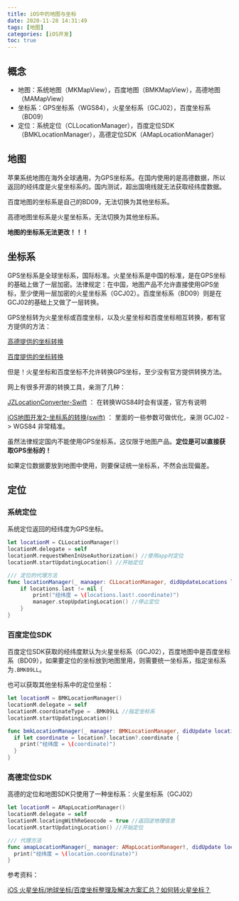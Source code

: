```yaml
---
title: iOS中的地图与坐标
date: 2020-11-28 14:31:49
tags: [地图]
categories: [iOS开发]
toc: true
---
```


## 概念

- 地图：系统地图（MKMapView），百度地图（BMKMapView），高德地图（MAMapView）
- 坐标系：GPS坐标系（WGS84），火星坐标系（GCJ02），百度坐标系（BD09）
- 定位：系统定位（CLLocationManager），百度定位SDK（BMKLocationManager），高德定位SDK（AMapLocationManager）

<!--more-->

## 地图

苹果系统地图在海外全球通用，为GPS坐标系。在国内使用的是高德数据，所以返回的经纬度是火星坐标系的。国内测试，超出国境线就无法获取经纬度数据。

百度地图的坐标系是自己的BD09，无法切换为其他坐标系。

高德地图坐标系是火星坐标系，无法切换为其他坐标系。

**地图的坐标系无法更改！！！**

## 坐标系

GPS坐标系是全球坐标系，国际标准。火星坐标系是中国的标准，是在GPS坐标的基础上做了一层加密。法律规定：在中国，地图产品不允许直接使用GPS坐标，至少使用一层加密的火星坐标系（GCJ02）。百度坐标系（BD09）则是在GCJ02的基础上又做了一层转换。

GPS坐标转为火星坐标或百度坐标，以及火星坐标和百度坐标相互转换，都有官方提供的方法：

[高德提供的坐标转换](https://lbs.amap.com/api/ios-sdk/guide/computing-equipment/amap-calculate-tool/?sug_index=3)

[百度提供的坐标转换](http://lbs.baidu.com/index.php?title=iossdk/guide/tool/coordinate)

但是！火星坐标和百度坐标不允许转换GPS坐标，至少没有官方提供转换方法。

网上有很多开源的转换工具，亲测了几种：

[JZLocationConverter-Swift](https://github.com/JackZhouCn/JZLocationConverter-Swift) ： 在转换WGS84时会有误差，官方有说明

[iOS地图开发2-坐标系的转换(swift)](https://cloud.tencent.com/developer/article/1524369) ： 里面的一些参数可做优化，亲测 GCJ02 -> WGS84 非常精准。

虽然法律规定国内不能使用GPS坐标系，这仅限于地图产品。**定位是可以直接获取GPS坐标的！**

如果定位数据要放到地图中使用，则要保证统一坐标系，不然会出现偏差。

## 定位

### 系统定位

系统定位返回的经纬度为GPS坐标。

```swift
let locationM = CLLocationManager()
locationM.delegate = self
locationM.requestWhenInUseAuthorization() //使用app时定位
locationM.startUpdatingLocation() //开始定位

/// 定位的代理方法
func locationManager(_ manager: CLLocationManager, didUpdateLocations locations: [CLLocation]) {
    if locations.last != nil {
        print("经纬度 = \(locations.last!.coordinate)")
        manager.stopUpdatingLocation() //停止定位
    }
}
```

### 百度定位SDK

百度定位SDK获取的经纬度默认为火星坐标系（GCJ02），百度地图中是百度坐标系（BD09），如果要定位的坐标放到地图里用，则需要统一坐标系，指定坐标系为`.BMK09LL`。

也可以获取其他坐标系中的定位坐标：

```swift
let locationM = BMKLocationManager()
locationM.delegate = self
locationM.coordinateType = .BMK09LL //指定坐标系
locationM.startUpdatingLocation()

func bmkLocationManager(_ manager: BMKLocationManager, didUpdate location: BMKLocation?, orError error: Error?) {
  if let coordinate = location?.location?.coordinate {
    print("经纬度 = \(coordinate)")
  }
}

```

### 高德定位SDK

高德的定位和地图SDK只使用了一种坐标系：火星坐标系（GCJ02）

```swift
let locationM = AMapLocationManager()
locationM.delegate = self
locationM.locatingWithReGeocode = true //返回逆地理信息
locationM.startUpdatingLocation() //开始定位

/// 代理方法
func amapLocationManager(_ manager: AMapLocationManager!, didUpdate location: CLLocation!, reGeocode: AMapLocationReGeocode!) {
  print("经纬度 = \(location.coordinate)")
}
```

参考资料：

[iOS 火星坐标/地球坐标/百度坐标整理及解决方案汇总？如何转火星坐标？](https://www.jianshu.com/p/3cd701299cef)